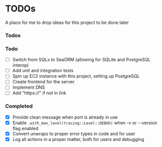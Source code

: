 # TODOs

A place for me to drop ideas for this project to be done later

### Todos

### Todo

- [ ] Switch from SQLx to SeaORM (allowing for SQLite and PostgreSQL interop)
- [ ] Add unit and integration tests
- [ ] Spin up EC2 instance with this project, setting up PostgreSQL
- [ ] Create frontend for the server
- [ ] Implement DNS
- [ ] Add "https://" if not in link

### Completed
- [x] Provide clean message when port is already in use
- [x] Enable ```.with_max_level(tracing::Level::DEBUG)``` when -v or --version flag enabled
- [x] Convert unwraps to proper error types in code and for user
- [x] Log all actions in a proper matter, both for users and debugging